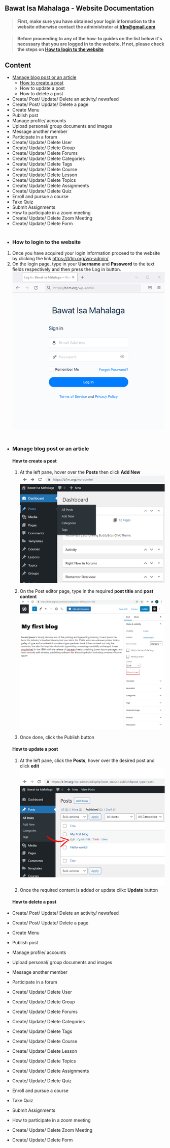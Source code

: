 ## Bawat Isa Mahalaga - Website Documentation

> #### First, make sure you have obtained your login information to the website otherwise contact the administrator at b1m@gmail.com

> #### Before proceeding to any of the how-to guides on the list below it's necessary that you are logged in to the website. If not, please check the steps on [How to login to the website](#how-to-login-to-the-website)

## Content
- [Manage blog post or an article](#manage-blog-post-or-an-article)
	- [How to create a post](#how-to-create-a-post)
	- How to update a post
	- How to delete a post
- Create/ Post/ Update/ Delete an activity/ newsfeed			
- Create/ Post/ Update/ Delete a page			
- Create Menu			
- Publish post			
- Manage profile/ accounts			
- Upload personal/ group documents and images			
- Message another member			
- Participate in a forum			
- Create/ Update/ Delete User			
- Create/ Update/ Delete Group			
- Create/ Update/ Delete Forums			
- Create/ Update/ Delete Categories			
- Create/ Update/ Delete Tags			
- Create/ Update/ Delete Course			
- Create/ Update/ Delete Lesson			
- Create/ Update/ Delete Topics			
- Create/ Update/ Delete Assignments			
- Create/ Update/ Delete Quiz			
- Enroll and pursue a course			
- Take Quiz			
- Submit Assignments			
- How to participate in a zoom meeting			
- Create/ Update/ Delete Zoom Meeting			
- Create/ Update/ Delete Form
&nbsp;
&nbsp;
#
- ### How to login to the website
1. Once you have acquired your login information proceed to the website by clicking the link https://b1m.org/wp-admin/
2. On the login page, type in your **Username** and **Password** to the text fields respectively and then press the Log in button.
![Image](/img/1-1-Login.PNG)
&nbsp;
##

- ### Manage blog post or an article
  #### How to create a post
  1. At the left pane, hover over the **Posts** then click **Add New**
  ![Image2.1](/img/2.1.PNG)
	
  2. On the Post editor page, type in the required **post title** and **post content**
  ![Image2.2](/img/2.2.PNG)
	
  3. Once done, click the Publish button

  #### How to update a post
  1. At the left pane, click the **Posts**, hover over the desired post and click **edit**
  ![Image2.3](/img/2.3.png) 
  2. Once the required content is added or update clikc **Update** button 
  
  #### How to delete a post
			
- Create/ Post/ Update/ Delete an activity/ newsfeed			
- Create/ Post/ Update/ Delete a page			
- Create Menu			
- Publish post			
- Manage profile/ accounts			
- Upload personal/ group documents and images			
- Message another member			
- Participate in a forum			
- Create/ Update/ Delete User			
- Create/ Update/ Delete Group			
- Create/ Update/ Delete Forums			
- Create/ Update/ Delete Categories			
- Create/ Update/ Delete Tags			
- Create/ Update/ Delete Course			
- Create/ Update/ Delete Lesson			
- Create/ Update/ Delete Topics			
- Create/ Update/ Delete Assignments			
- Create/ Update/ Delete Quiz			
- Enroll and pursue a course			
- Take Quiz			
- Submit Assignments			
- How to participate in a zoom meeting			
- Create/ Update/ Delete Zoom Meeting			
- Create/ Update/ Delete Form			
